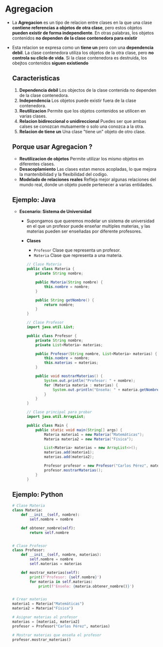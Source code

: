 # Agregacion

* La **Agregacion** es un tipo de relacion entre clases en la que una clase **contiene referencias a objetos de otra clase**, pero estos objetos **pueden existir de forma independiente**. En otras palabras, los objetos contenidos **no dependen de la clase contenedora para existir**

* Esta relacion se expresa como un **tiene un** pero con una **dependencia debil**. La clase contenedora utiliza los objetos de la otra clase, pero **no controla su cliclo de vida**. Si la clase contenedora es destruida, los obejtos contenidos **siguen existiendo**

    ## Caracteristicas
    
    1. **Dependencia debil** Los objectos de la clase contenida no dependen de la clase contenedora.
    2. **Independencia** Los objetos puede existir fuera de la clase  contenedora.
    3. **Reutilizacion** Permite que los objetos contenidos se utilicen en varias clases.
    4. **Relacion bidireccional o unidireccional** Puedes ser que ambas calses se conozcan mutuamente o solo una conozca a la otra.
    5. **Relacion de tiene un** Una clase "tiene un" objeto de otro clase.
    

    ## Porque usar Agregacion ?
    
    * **Reutilizacion de objetos** Permite utilizar los mismo objetos en diferentes clases.
    * **Desacoplamiento** Las clases estan menos acopladas, lo que mejora la mantenibilidad y la flexibilidad del codigo.
    * **Modelado de relaciones reales** Refleja mejor algunas relaciones del mundo real, donde un objeto puede pertenecer a varias entidades.
    
    ## Ejemplo: Java
    
    * **Escenario: Sistema de Universidad**
        * Supongamos que queremos modelar un sistema de universidad en el que un profesor puede enseñar multiples materias, y las materias pueden ser enseñadas por diferente profesores.
        * **Clases**
            * `Profesor` Clase que representa un profesor.
            * `Materia` Clase que representa a una materia.
            
            ```java
            // Clase Materia
            public class Materia {
                private String nombre;

                public Materia(String nombre) {
                    this.nombre = nombre;
                }

                public String getNombre() {
                    return nombre;
                }
            }

            // Clase Profesor
            import java.util.List;

            public class Profesor {
                private String nombre;
                private List<Materia> materias;

                public Profesor(String nombre, List<Materia> materias) {
                    this.nombre = nombre;
                    this.materias = materias;
                }

                public void mostrarMaterias() {
                    System.out.println("Profesor: " + nombre);
                    for (Materia materia : materias) {
                        System.out.println("Enseña: " + materia.getNombre());
                    }
                }
            }

            // Clase principal para probar
            import java.util.ArrayList;

            public class Main {
                public static void main(String[] args) {
                    Materia materia1 = new Materia("Matemáticas");
                    Materia materia2 = new Materia("Física");

                    List<Materia> materias = new ArrayList<>();
                    materias.add(materia1);
                    materias.add(materia2);

                    Profesor profesor = new Profesor("Carlos Pérez", materias);
                    profesor.mostrarMaterias();
                }
            }
            ```

    ## Ejemplo: Python
    
    ```python
    # Clase Materia
    class Materia:
        def __init__(self, nombre):
            self.nombre = nombre

        def obtener_nombre(self):
            return self.nombre


    # Clase Profesor
    class Profesor:
        def __init__(self, nombre, materias):
            self.nombre = nombre
            self.materias = materias

        def mostrar_materias(self):
            print(f'Profesor: {self.nombre}')
            for materia in self.materias:
                print(f'Enseña: {materia.obtener_nombre()}')


    # Crear materias
    materia1 = Materia("Matemáticas")
    materia2 = Materia("Física")

    # Asignar materias al profesor
    materias = [materia1, materia2]
    profesor = Profesor("Carlos Pérez", materias)

    # Mostrar materias que enseña el profesor
    profesor.mostrar_materias()
    ```




